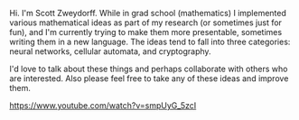 Hi. I'm Scott Zweydorff. While in grad school (mathematics) I implemented various mathematical ideas as part of my research (or sometimes just for fun), and I'm currently trying to make them more presentable, sometimes writing them in a new language. The ideas tend to fall into three categories: neural networks, cellular automata, and cryptography.

I'd love to talk about these things and perhaps collaborate with others who are interested.  Also please feel free to take any of these ideas and improve them.

https://www.youtube.com/watch?v=smpUyG_5zcI








<!---
ff0rmscience/ff0rmscience is a ✨ special ✨ repository because its `README.md` (this file) appears on your GitHub profile.
You can click the Preview link to take a look at your changes.
--->
